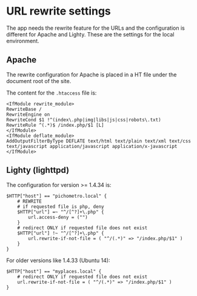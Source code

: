 # URL rewrite settings

The app needs the rewrite feature for the URLs and the configuration is different for Apache and Lighty. These are the settings for the local environment.

## Apache

The rewrite configuration for Apache is placed in a HT file under the document root of the site.

The content for the `.htaccess` file is:

~~~
<IfModule rewrite_module>
RewriteBase /
RewriteEngine on
RewriteCond $1 !^(index\.php|img|libs|js|css|robots\.txt)
RewriteRule ^(.*)$ /index.php/$1 [L]
</IfModule>
<IfModule deflate_module>
AddOutputFilterByType DEFLATE text/html text/plain text/xml text/css text/javascript application/javascript application/x-javascript
</IfModule>
~~~


## Lighty (lighttpd)

The configuration for version >= 1.4.34 is:

~~~
$HTTP["host"] == "pichometro.local" {
	# REWRITE
	# if requested file is php, deny
	$HTTP["url"] =~ "^/[^?]+\.php" {
		url.access-deny = ("")
	}
	# redirect ONLY if requested file does not exist
	$HTTP["url"] !~ "^/[^?]+\.php" {
		url.rewrite-if-not-file = ( "^/(.*)" => "/index.php/$1" )
	}
}
~~~

For older versions like 1.4.33 (Ubuntu 14):

~~~
$HTTP["host"] == "myplaces.local" {
	# redirect ONLY if requested file does not exist
	url.rewrite-if-not-file = ( "^/(.*)" => "/index.php/$1" )
}
~~~
